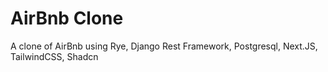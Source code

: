# AirBnb Clone

A clone of AirBnb using Rye, Django Rest Framework, Postgresql, Next.JS, TailwindCSS, Shadcn
